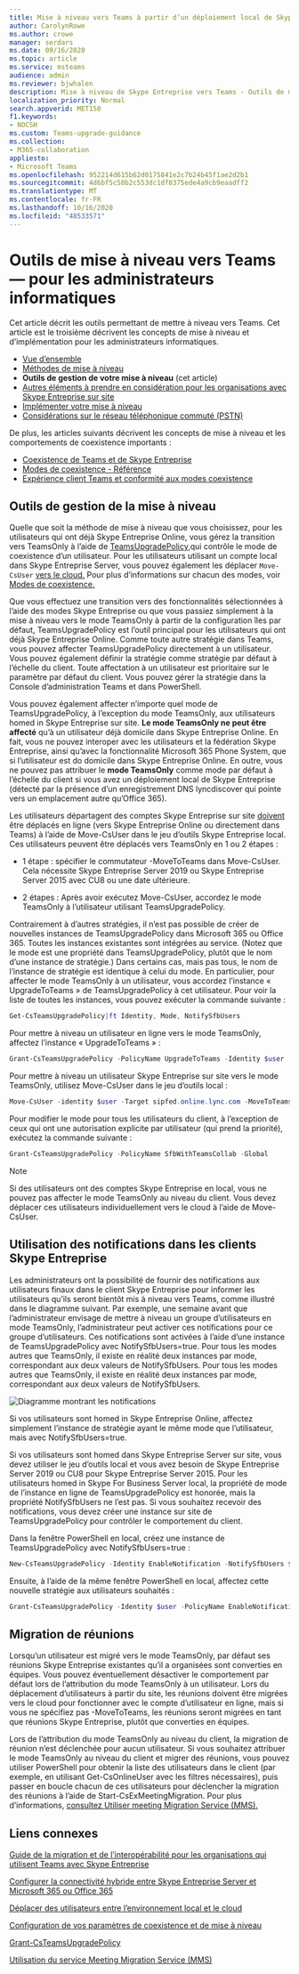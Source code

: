 ```yaml
---
title: Mise à niveau vers Teams à partir d’un déploiement local de Skype Entreprise - Microsoft Teams
author: CarolynRowe
ms.author: crowe
manager: serdars
ms.date: 09/16/2020
ms.topic: article
ms.service: msteams
audience: admin
ms.reviewer: bjwhalen
description: Mise à niveau de Skype Entreprise vers Teams - Outils de mise à niveau
localization_priority: Normal
search.appverid: MET150
f1.keywords:
- NOCSH
ms.custom: Teams-upgrade-guidance
ms.collection:
- M365-collaboration
appliesto:
- Microsoft Teams
ms.openlocfilehash: 952214d615b62d0175841e2c7b24b45f1ae2d2b1
ms.sourcegitcommit: 4d6bf5c58b2c553dc1df8375ede4a9cb9eaadff2
ms.translationtype: MT
ms.contentlocale: fr-FR
ms.lasthandoff: 10/16/2020
ms.locfileid: "48533571"
---
```

# <a name="tools-for-upgrading-to-teams-mdash-for-it-administrators"></a>Outils de mise à niveau vers Teams &mdash; pour les administrateurs informatiques

Cet article décrit les outils permettant de mettre à niveau vers Teams. Cet article est le troisième décrivent les concepts de mise à niveau et d’implémentation pour les administrateurs informatiques.  

- [Vue d’ensemble](upgrade-to-teams-on-prem-overview.md)
- [Méthodes de mise à niveau](upgrade-to-teams-on-prem-upgrade-methods.md)
- **Outils de gestion de votre mise à niveau**   (cet article)
- [Autres éléments à prendre en considération pour les organisations avec Skype Entreprise sur site](upgrade-to-teams-on-prem-considerations.md)
- [Implémenter votre mise à niveau](upgrade-to-teams-on-prem-implement.md)
- [Considérations sur le réseau téléphonique commuté (PSTN)](upgrade-to-teams-on-prem-pstn-considerations.md)

De plus, les articles suivants décrivent les concepts de mise à niveau et les comportements de coexistence importants :

- [Coexistence de Teams et de Skype Entreprise](upgrade-to-teams-on-prem-coexistence.md)
- [Modes de coexistence - Référence](migration-interop-guidance-for-teams-with-skype.md)
- [Expérience client Teams et conformité aux modes coexistence](teams-client-experience-and-conformance-to-coexistence-modes.md)


## <a name="tools-for-managing-the-upgrade"></a>Outils de gestion de la mise à niveau

Quelle que soit la méthode de mise à niveau que vous choisissez, pour les utilisateurs qui ont déjà Skype Entreprise Online, vous gérez la transition vers TeamsOnly à l’aide de [TeamsUpgradePolicy,](https://docs.microsoft.com/powershell/module/skype/grant-csteamsupgradepolicy?view=skype-ps)qui contrôle le mode de coexistence d’un utilisateur. Pour les utilisateurs utilisant un compte local dans Skype Entreprise Server, vous pouvez également les déplacer `Move-CsUser` [vers le cloud.](https://docs.microsoft.com/skypeforbusiness/hybrid/move-users-between-on-premises-and-cloud)  Pour plus d’informations sur chacun des modes, voir [Modes de coexistence.](migration-interop-guidance-for-teams-with-skype.md)  

Que vous effectuez une transition vers des fonctionnalités sélectionnées à l’aide des modes Skype Entreprise ou que vous passiez simplement à la mise à niveau vers le mode TeamsOnly à partir de la configuration îles par défaut, TeamsUpgradePolicy est l’outil principal pour les utilisateurs qui ont déjà Skype Entreprise Online. Comme toute autre stratégie dans Teams, vous pouvez affecter TeamsUpgradePolicy directement à un utilisateur. Vous pouvez également définir la stratégie comme stratégie par défaut à l’échelle du client. Toute affectation à un utilisateur est prioritaire sur le paramètre par défaut du client.  Vous pouvez gérer la stratégie dans la Console d’administration Teams et dans PowerShell.

Vous pouvez également affecter n’importe quel mode de TeamsUpgradePolicy, à l’exception du mode TeamsOnly, aux utilisateurs homed in Skype Entreprise sur site. **Le mode TeamsOnly ne peut être affecté** qu’à un utilisateur déjà domicile dans Skype Entreprise Online. En fait, vous ne pouvez interoper avec les utilisateurs et la fédération Skype Entreprise, ainsi qu’avec la fonctionnalité Microsoft 365 Phone System, que si l’utilisateur est do domicile dans Skype Entreprise Online. En outre, vous ne pouvez pas attribuer le **mode TeamsOnly** comme mode par défaut à l’échelle du client si vous avez un déploiement local de Skype Entreprise (détecté par la présence d’un enregistrement DNS lyncdiscover qui pointe vers un emplacement autre qu’Office 365).

Les utilisateurs départagent des comptes Skype Entreprise sur site [doivent](https://docs.microsoft.com/SkypeForBusiness/hybrid/move-users-from-on-premises-to-teams) être déplacés en ligne (vers Skype Entreprise Online ou directement dans Teams) à l’aide de Move-CsUser dans le jeu d’outils Skype Entreprise local. Ces utilisateurs peuvent être déplacés vers TeamsOnly en 1 ou 2 étapes :

-   1 étape : spécifier le commutateur -MoveToTeams dans Move-CsUser. Cela nécessite Skype Entreprise Server 2019 ou Skype Entreprise Server 2015 avec CU8 ou une date ultérieure.

-   2 étapes : Après avoir exécutez Move-CsUser, accordez le mode TeamsOnly à l’utilisateur utilisant TeamsUpgradePolicy.

Contrairement à d’autres stratégies, il n’est pas possible de créer de nouvelles instances de TeamsUpgradePolicy dans Microsoft 365 ou Office 365. Toutes les instances existantes sont intégrées au service.  (Notez que le mode est une propriété dans TeamsUpgradePolicy, plutôt que le nom d’une instance de stratégie.) Dans certains cas, mais pas tous, le nom de l’instance de stratégie est identique à celui du mode. En particulier, pour affecter le mode TeamsOnly à un utilisateur, vous accordez l’instance « UpgradeToTeams » de TeamsUpgradePolicy à cet utilisateur. Pour voir la liste de toutes les instances, vous pouvez exécuter la commande suivante :

```PowerShell
Get-CsTeamsUpgradePolicy|ft Identity, Mode, NotifySfbUsers
```

Pour mettre à niveau un utilisateur en ligne vers le mode TeamsOnly, affectez l’instance « UpgradeToTeams » : 

```PowerShell
Grant-CsTeamsUpgradePolicy -PolicyName UpgradeToTeams -Identity $user 
```

Pour mettre à niveau un utilisateur Skype Entreprise sur site vers le mode TeamsOnly, utilisez Move-CsUser dans le jeu d’outils local :

```PowerShell
Move-CsUser -identity $user -Target sipfed.online.lync.com -MoveToTeams -credential $cred
```

Pour modifier le mode pour tous les utilisateurs du client, à l’exception de ceux qui ont une autorisation explicite par utilisateur (qui prend la priorité), exécutez la commande suivante :

```PowerShell
Grant-CsTeamsUpgradePolicy -PolicyName SfbWithTeamsCollab -Global
```


>[!NOTE]
>Si des utilisateurs ont des comptes Skype Entreprise en local, vous ne pouvez pas affecter le mode TeamsOnly au niveau du client. Vous devez déplacer ces utilisateurs individuellement vers le cloud à l’aide de Move-CsUser.


## <a name="using-notifications-in-skype-for-business-clients"></a>Utilisation des notifications dans les clients Skype Entreprise

Les administrateurs ont la possibilité de fournir des notifications aux utilisateurs finaux dans le client Skype Entreprise pour informer les utilisateurs qu’ils seront bientôt mis à niveau vers Teams, comme illustré dans le diagramme suivant. Par exemple, une semaine avant que l’administrateur envisage de mettre à niveau un groupe d’utilisateurs en mode TeamsOnly, l’administrateur peut activer ces notifications pour ce groupe d’utilisateurs. Ces notifications sont activées à l’aide d’une instance de TeamsUpgradePolicy avec NotifySfbUsers=true.  Pour tous les modes autres que TeamsOnly, il existe en réalité deux instances par mode, correspondant aux deux valeurs de NotifySfbUsers.  Pour tous les modes autres que TeamsOnly, il existe en réalité deux instances par mode, correspondant aux deux valeurs de NotifySfbUsers. 

![Diagramme montrant les notifications](media/teams-upgrade-sfb-with-notifications.png)

Si vos utilisateurs sont homed in Skype Entreprise Online, affectez simplement l’instance de stratégie ayant le même mode que l’utilisateur, mais avec NotifySfbUsers=true. 

Si vos utilisateurs sont homed dans Skype Entreprise Server sur site, vous devez utiliser le jeu d’outils local et vous avez besoin de Skype Entreprise Server 2019 ou CU8 pour Skype Entreprise Server 2015. Pour les utilisateurs homed in Skype For Business Server local, la propriété de mode de l’instance en ligne de TeamsUpgradePolicy est honorée, mais la propriété NotifySfbUsers ne l’est pas. Si vous souhaitez recevoir des notifications, vous devez créer une instance sur site de TeamsUpgradePolicy pour contrôler le comportement du client. 

Dans la fenêtre PowerShell en local, créez une instance de TeamsUpgradePolicy avec NotifySfbUsers=true :

```PowerShell
New-CsTeamsUpgradePolicy -Identity EnableNotification -NotifySfbUsers $true
```

Ensuite, à l’aide de la même fenêtre PowerShell en local, affectez cette nouvelle stratégie aux utilisateurs souhaités :

```PowerShell
Grant-CsTeamsUpgradePolicy -Identity $user -PolicyName EnableNotification
```

## <a name="meeting-migration"></a>Migration de réunions

Lorsqu’un utilisateur est migré vers le mode TeamsOnly, par défaut ses réunions Skype Entreprise existantes qu’il a organisées sont converties en équipes. Vous pouvez éventuellement désactiver le comportement par défaut lors de l’attribution du mode TeamsOnly à un utilisateur. Lors du déplacement d’utilisateurs à partir du site, les réunions doivent être migrées vers le cloud pour fonctionner avec le compte d’utilisateur en ligne, mais si vous ne spécifiez pas -MoveToTeams, les réunions seront migrées en tant que réunions Skype Entreprise, plutôt que converties en équipes. 

Lors de l’attribution du mode TeamsOnly au niveau du client, la migration de réunion n’est déclenchée pour aucun utilisateur. Si vous souhaitez attribuer le mode TeamsOnly au niveau du client et migrer des réunions, vous pouvez utiliser PowerShell pour obtenir la liste des utilisateurs dans le client (par exemple, en utilisant Get-CsOnlineUser avec les filtres nécessaires), puis passer en boucle chacun de ces utilisateurs pour déclencher la migration des réunions à l’aide de Start-CsExMeetingMigration. Pour plus d’informations, [consultez Utiliser meeting Migration Service (MMS).](https://docs.microsoft.com/skypeforbusiness/audio-conferencing-in-office-365/setting-up-the-meeting-migration-service-mms)



## <a name="related-links"></a>Liens connexes

[Guide de la migration et de l’interopérabilité pour les organisations qui utilisent Teams avec Skype Entreprise](migration-interop-guidance-for-teams-with-skype.md) 

[Configurer la connectivité hybride entre Skype Entreprise Server et Microsoft 365 ou Office 365](https://docs.microsoft.com/SkypeForBusiness/hybrid/configure-hybrid-connectivity)

[Déplacer des utilisateurs entre l’environnement local et le cloud](https://docs.microsoft.com/SkypeForBusiness/hybrid/move-users-between-on-premises-and-cloud)

[Configuration de vos paramètres de coexistence et de mise à niveau](setting-your-coexistence-and-upgrade-settings.md)

[Grant-CsTeamsUpgradePolicy](https://docs.microsoft.com/powershell/module/skype/grant-csteamsupgradepolicy?view=skype-ps)

[Utilisation du service Meeting Migration Service (MMS)](https://docs.microsoft.com/skypeforbusiness/audio-conferencing-in-office-365/setting-up-the-meeting-migration-service-mms)

